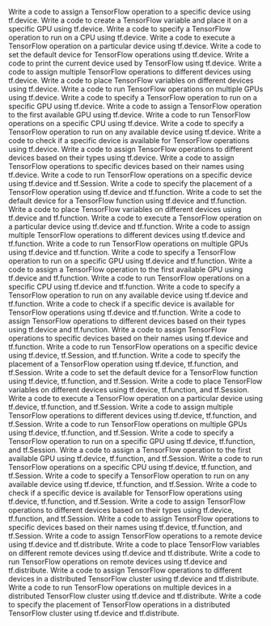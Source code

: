 Write a code to assign a TensorFlow operation to a specific device using tf.device.
Write a code to create a TensorFlow variable and place it on a specific GPU using tf.device.
Write a code to specify a TensorFlow operation to run on a CPU using tf.device.
Write a code to execute a TensorFlow operation on a particular device using tf.device.
Write a code to set the default device for TensorFlow operations using tf.device.
Write a code to print the current device used by TensorFlow using tf.device.
Write a code to assign multiple TensorFlow operations to different devices using tf.device.
Write a code to place TensorFlow variables on different devices using tf.device.
Write a code to run TensorFlow operations on multiple GPUs using tf.device.
Write a code to specify a TensorFlow operation to run on a specific GPU using tf.device.
Write a code to assign a TensorFlow operation to the first available GPU using tf.device.
Write a code to run TensorFlow operations on a specific CPU using tf.device.
Write a code to specify a TensorFlow operation to run on any available device using tf.device.
Write a code to check if a specific device is available for TensorFlow operations using tf.device.
Write a code to assign TensorFlow operations to different devices based on their types using tf.device.
Write a code to assign TensorFlow operations to specific devices based on their names using tf.device.
Write a code to run TensorFlow operations on a specific device using tf.device and tf.Session.
Write a code to specify the placement of a TensorFlow operation using tf.device and tf.function.
Write a code to set the default device for a TensorFlow function using tf.device and tf.function.
Write a code to place TensorFlow variables on different devices using tf.device and tf.function.
Write a code to execute a TensorFlow operation on a particular device using tf.device and tf.function.
Write a code to assign multiple TensorFlow operations to different devices using tf.device and tf.function.
Write a code to run TensorFlow operations on multiple GPUs using tf.device and tf.function.
Write a code to specify a TensorFlow operation to run on a specific GPU using tf.device and tf.function.
Write a code to assign a TensorFlow operation to the first available GPU using tf.device and tf.function.
Write a code to run TensorFlow operations on a specific CPU using tf.device and tf.function.
Write a code to specify a TensorFlow operation to run on any available device using tf.device and tf.function.
Write a code to check if a specific device is available for TensorFlow operations using tf.device and tf.function.
Write a code to assign TensorFlow operations to different devices based on their types using tf.device and tf.function.
Write a code to assign TensorFlow operations to specific devices based on their names using tf.device and tf.function.
Write a code to run TensorFlow operations on a specific device using tf.device, tf.Session, and tf.function.
Write a code to specify the placement of a TensorFlow operation using tf.device, tf.function, and tf.Session.
Write a code to set the default device for a TensorFlow function using tf.device, tf.function, and tf.Session.
Write a code to place TensorFlow variables on different devices using tf.device, tf.function, and tf.Session.
Write a code to execute a TensorFlow operation on a particular device using tf.device, tf.function, and tf.Session.
Write a code to assign multiple TensorFlow operations to different devices using tf.device, tf.function, and tf.Session.
Write a code to run TensorFlow operations on multiple GPUs using tf.device, tf.function, and tf.Session.
Write a code to specify a TensorFlow operation to run on a specific GPU using tf.device, tf.function, and tf.Session.
Write a code to assign a TensorFlow operation to the first available GPU using tf.device, tf.function, and tf.Session.
Write a code to run TensorFlow operations on a specific CPU using tf.device, tf.function, and tf.Session.
Write a code to specify a TensorFlow operation to run on any available device using tf.device, tf.function, and tf.Session.
Write a code to check if a specific device is available for TensorFlow operations using tf.device, tf.function, and tf.Session.
Write a code to assign TensorFlow operations to different devices based on their types using tf.device, tf.function, and tf.Session.
Write a code to assign TensorFlow operations to specific devices based on their names using tf.device, tf.function, and tf.Session.
Write a code to assign TensorFlow operations to a remote device using tf.device and tf.distribute.
Write a code to place TensorFlow variables on different remote devices using tf.device and tf.distribute.
Write a code to run TensorFlow operations on remote devices using tf.device and tf.distribute.
Write a code to assign TensorFlow operations to different devices in a distributed TensorFlow cluster using tf.device and tf.distribute.
Write a code to run TensorFlow operations on multiple devices in a distributed TensorFlow cluster using tf.device and tf.distribute.
Write a code to specify the placement of TensorFlow operations in a distributed TensorFlow cluster using tf.device and tf.distribute.